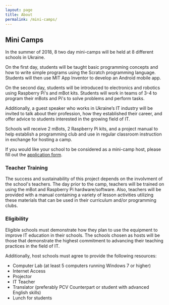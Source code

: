 ```yaml
---
layout: page
title: About
permalink: /mini-camps/
---
```


## Mini Camps

In the summer of 2018, 8 two day mini-camps will be held at 8 different schools in Ukraine.

On the first day, students will be taught basic programming concepts and how to write simple programs using the Scratch programming language. Students will then use MIT App Inventor to develop an Android mobile app.

On the second day, students will be introduced to electronics and robotics using Raspberry Pi's and mBot kits. Students will work in teams of 3-4 to program their mBots and Pi's to solve problems and perform tasks.

Additionally, a guest speaker who works in Ukraine’s IT industry will be invited to talk about their profession, how they established their career, and offer advice to students interested in the growing field of IT.

Schools will receive 2 mBots, 2 Raspberry Pi kits, and a project manual to help establish a programming club and use in regular classroom instruction in exchange for hosting a camp.

If you would like your school to be considered as a mini-camp host, please fill out the <a href="/apply">application form</a>.

### Teacher Training

The success and sustainability of this project depends on the involvment of the school's teachers. The day prior to the camp, teachers will be trained on using the mBot and Raspberry Pi hardware/software. Also, teachers will be provided with a manual containing a variety of lesson activities utilizing these materials that can be used in their curriculum and/or programming clubs.

### Eligibility

Eligible schools must demonstrate how they plan to use the equipment to improve IT education in their schools. The schools chosen as hosts will be those that demonstrate the highest commitment to advancing their teaching practices in the field of IT. 

Additionally, host schools must agree to provide the following resources:
* Computer Lab (at least 5 computers running Windows 7 or higher)
* Internet Access
* Projector
* IT Teacher
* Translator (preferably PCV Counterpart or student with advanced English skills)
* Lunch for students